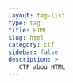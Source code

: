 ```yaml
---
layout: tag-list
type: tag
title: HTML
slug: html
category: ctf
sidebar: false
description: >
   CTF abou HTML
---
```

